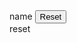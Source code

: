
<!DOCTYPE html>
<html lang="en">
<head>
    <meta charset="UTF-8">
    <meta http-equiv="X-UA-Compatible" content="IE=edge">
    <meta name="viewport" content="width=device-width, initial-scale=1.0">
    <title>Document</title>
    <form action="backend.php"></form>
</head>
<body>
 name <input type="reset">  
 <form action="">reset</form>




</body>
</html>
